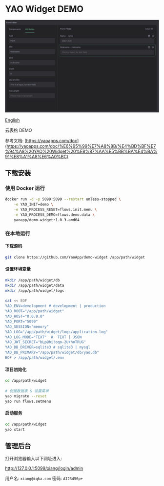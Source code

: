 # YAO Widget DEMO

![Image](docs/images/intro.png)

[English](README.md)

云表格 DEMO

参考文档: [https://yaoapps.com/doc](https://yaoapps.com/doc/%E6%95%99%E7%A8%8B/%E4%BD%BF%E7%94%A8%20YAO%20Widget%20%E8%87%AA%E5%BB%BA%E4%BA%91%E8%A1%A8%E6%A0%BC)

## 下载安装

### 使用 Docker 运行

```bash
docker run -d -p 5099:5099 --restart unless-stopped \
    -e YAO_INIT=demo \
    -e YAO_PROCESS_RESET=flows.init.menu \
    -e YAO_PROCESS_DEMO=flows.demo.data \
    yaoapp/demo-widget:1.0.3-amd64
```

### 在本地运行

#### 下载源码

```bash
git clone https://github.com/YaoApp/demo-widget /app/path/widget

```

#### 设置环境变量

```bash
mkdir /app/path/widget/db
mkdir /app/path/widget/data
mkdir /app/path/widget/logs

cat << EOF
YAO_ENV=development # development | production
YAO_ROOT="/app/path/widget"
YAO_HOST="0.0.0.0"
YAO_PORT="5099"
YAO_SESSION="memory"
YAO_LOG="/app/path/widget/logs/application.log"
YAO_LOG_MODE="TEXT"  #  TEXT | JSON
YAO_JWT_SECRET="bLp@bi!oqo-2U+hoTRUG"
YAO_DB_DRIVER=sqlite3 # sqlite3 | mysql
YAO_DB_PRIMARY="/app/path/widget/db/yao.db"
EOF > /app/path/widget/.env
```

#### 项目初始化

```bash
cd /app/path/widget

# 创建数据表 & 设置菜单
yao migrate --reset
yao run flows.setmenu


```

#### 启动服务

```bash
cd /app/path/widget
yao start
```

## 管理后台

打开浏览器输入以下网址进入:

http://127.0.0.1:5099/xiang/login/admin

用户名: `xiang@iqka.com`
密码: `A123456p+`
